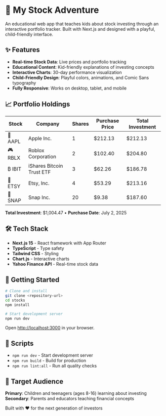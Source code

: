 # 🚀 My Stock Adventure

An educational web app that teaches kids about stock investing through an interactive portfolio tracker. Built with Next.js and designed with a playful, child-friendly interface.

## ✨ Features

- **Real-time Stock Data**: Live prices and portfolio tracking
- **Educational Content**: Kid-friendly explanations of investing concepts
- **Interactive Charts**: 30-day performance visualization
- **Child-Friendly Design**: Playful colors, animations, and Comic Sans typography
- **Fully Responsive**: Works on desktop, tablet, and mobile

## 📈 Portfolio Holdings

| Stock | Company | Shares | Purchase Price | Total Investment |
|-------|---------|--------|----------------|------------------|
| 🍎 AAPL | Apple Inc. | 1 | $212.13 | $212.13 |
| 🎮 RBLX | Roblox Corporation | 2 | $102.40 | $204.80 |
| ₿ IBIT | iShares Bitcoin Trust ETF | 3 | $62.26 | $186.78 |
| 🎨 ETSY | Etsy, Inc. | 4 | $53.29 | $213.16 |
| 👻 SNAP | Snap Inc. | 20 | $9.38 | $187.60 |

**Total Investment**: $1,004.47 • **Purchase Date**: July 2, 2025

## 🛠️ Tech Stack

- **Next.js 15** - React framework with App Router
- **TypeScript** - Type safety
- **Tailwind CSS** - Styling
- **Chart.js** - Interactive charts
- **Yahoo Finance API** - Real-time stock data

## 🚀 Getting Started

```bash
# Clone and install
git clone <repository-url>
cd stocks
npm install

# Start development server
npm run dev
```

Open [http://localhost:3000](http://localhost:3000) in your browser.

## 📜 Scripts

- `npm run dev` - Start development server
- `npm run build` - Build for production
- `npm run lint:all` - Run all quality checks

## 🎯 Target Audience

**Primary**: Children and teenagers (ages 8-16) learning about investing
**Secondary**: Parents and educators teaching financial concepts

Built with ❤️ for the next generation of investors